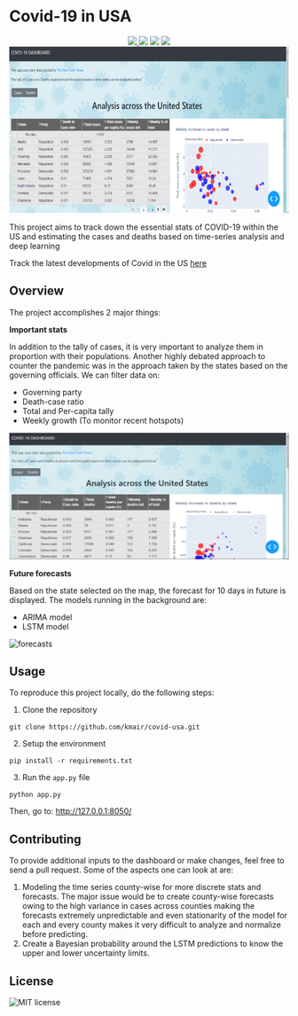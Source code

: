 # Covid-19 in USA

<p align="center">
  <a href=https://github.com/kmair/covid-usa/blob/master/LICENSE>
    <img src="https://img.shields.io/apm/l/atomic-design-ui.svg?">
  </a>
  <a>
    <img src="https://img.shields.io/pypi/pyversions/yt2mp3.svg">
  </a>

  <a>
    <img src="http://img.shields.io/badge/Status-Active-green.svg">
  </a>
  <a>
    <img src="https://badges.frapsoft.com/os/v1/open-source.svg?v=103">
  </a>

  <img width="650" height="300" src="https://github.com/kmair/covid-usa/blob/master/snaps/dashboard.png">
</p>

This project aims to track down the essential stats of COVID-19 within the US and estimating the cases and deaths based on time-series analysis and deep learning

Track the latest developments of Covid in the US [here](https://usa-covid19-forecasts.herokuapp.com/)

## Overview

The project accomplishes 2 major things:

**Important stats**

In addition to the tally of cases, it is very important to analyze them in proportion with their populations. 
Another highly debated approach to counter the pandemic was in the approach taken by the states based on the governing officials. We can filter data on:

- Governing party 
- Death-case ratio
- Total and Per-capita tally 
- Weekly growth (To monitor recent hotspots)

![stats](https://github.com/kmair/covid-usa/blob/master/snaps/stats.gif)


**Future forecasts**

Based on the state selected on the map, the forecast for 10 days in future is displayed. The models running in the background are:

- ARIMA model
- LSTM model

![forecasts](https://github.com/kmair/covid-usa/blob/master/snaps/prediction.gif)

## Usage

To reproduce this project locally, do the following steps:
1. Clone the repository
```
git clone https://github.com/kmair/covid-usa.git
```

2. Setup the environment
```
pip install -r requirements.txt
```

3. Run the `app.py` file
```
python app.py
```
Then, go to: http://127.0.0.1:8050/

## Contributing

To provide additional inputs to the dashboard or make changes, feel free to send a pull request. Some of the aspects one can look at are:
1. Modeling the time series county-wise for more discrete stats and forecasts.
The major issue would be to create county-wise forecasts owing to the high variance in cases across counties making the forecasts extremely unpredictable and even stationarity of the model for each and every county makes it very difficult to analyze and normalize before predicting. 
2. Create a Bayesian probability around the LSTM predictions to know the upper and lower uncertainty limits.

## License

![MIT license](https://github.com/kmair/covid-usa/blob/master/LICENSE)
